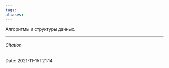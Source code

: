 ```yaml
---
tags: 
aliases: 
---
```

 Алгоритмы и структуры данных.

---
###### Citation


Date: 2021-11-15T21:14
